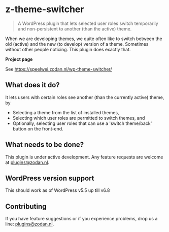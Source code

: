 # z-theme-switcher
> A WordPress plugin that lets selected user roles switch temporarily and non-persistent to another (than the active) theme.

When we are developing themes, we quite often like to switch between the old (active) and the new (to develop) version of a theme. Sometimes without other people noticing.
This plugin does exactly that.


**Project page**

See https://speelwei.zodan.nl/wp-theme-switcher/


## What does it do?

It lets users with certain roles see another (than the currently active) theme, by 
* Selecting a theme from the list of installed themes,
* Selecting which user roles are permitted to switch themes, and
* Optionally, selecting user roles that can use a 'switch theme/back' button on the front-end.


## What needs to be done?

This plugin is under active development.
Any feature requests are welcome at plugins@zodan.nl.


## WordPress version support

This should work as of WordPress v5.5 up till v6.8


## Contributing

If you have feature suggestions or if you experience problems, drop us a line: plugins@zodan.nl.
